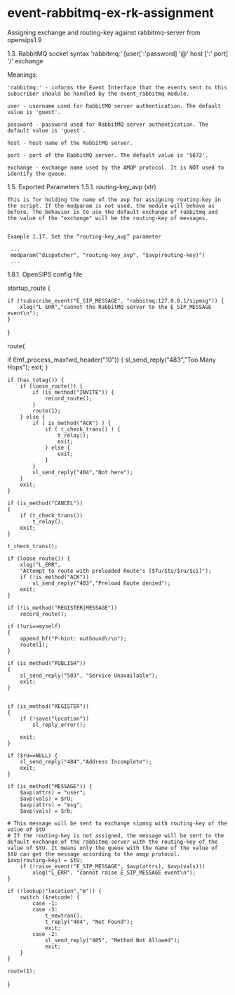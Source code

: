 event-rabbitmq-ex-rk-assignment
===============================

Assigning exchange and routing-key against rabbitmq-server from opensips1.9


1.3. RabbitMQ socket syntax
'rabbitmq:' [user[':'password] '@' host [':' port] '/' exchange

Meanings:

    'rabbitmq:' - informs the Event Interface that the events sent to this subscriber should be handled by the event_rabbitmq module.

    user - username used for RabbitMQ server authentication. The default value is 'guest'.

    password - password used for RabbitMQ server authentication. The default value is 'guest'.

    host - host name of the RabbitMQ server.

    port - port of the RabbitMQ server. The default value is '5672'.

    exchange - exchange name used by the AMQP protocol. It is NOT used to identify the queue.

1.5. Exported Parameters
1.5.1. routing-key_avp (str)

    This is for holding the name of the avp for assigning routing-key in the script. If the modparam is not used, the module will behave as before. The behavior is to use the default exchange of rabbitmq and the value of the "exchange" will be the routing-key of messages.


    Example 1.17. Set the “routing-key_avp” parameter

     ...
     modparam("dispatcher", "routing-key_avp", "$avp(routing-key)")
     ...

	

1.8.1. OpenSIPS config file



 startup_route {
 
    if (!subscribe_event("E_SIP_MESSAGE", "rabbitmq:127.0.0.1/sipmsg")) {
		xlog("L_ERR","cannot the RabbitMQ server to the E_SIP_MESSAGE event\n");
    }
  
 }


route{

  if (!mf_process_maxfwd_header("10")) {
		sl_send_reply("483","Too Many Hops");
		exit;
	}

	if (has_totag()) {
		if (loose_route()) {
			if (is_method("INVITE")) {
				record_route();
			}
			route(1);
		} else {
			if ( is_method("ACK") ) {
				if ( t_check_trans() ) {
					t_relay();
					exit;
				} else {
					exit;
				}
			}
			sl_send_reply("404","Not here");
		}
		exit;
	}

	if (is_method("CANCEL"))
	{
		if (t_check_trans())
			t_relay();
		exit;
	}

	t_check_trans();

	if (loose_route()) {
		xlog("L_ERR",
		"Attempt to route with preloaded Route's [$fu/$tu/$ru/$ci]");
		if (!is_method("ACK"))
			sl_send_reply("403","Preload Route denied");
		exit;
	}

	if (!is_method("REGISTER|MESSAGE"))
		record_route();

	if (!uri==myself)
	{
		append_hf("P-hint: outbound\r\n"); 
		route(1);
	}

	if (is_method("PUBLISH"))
	{
		sl_send_reply("503", "Service Unavailable");
		exit;
	}
	

	if (is_method("REGISTER"))
	{
		if (!save("location"))
			sl_reply_error();

		exit;
	}

	if ($rU==NULL) {
		sl_send_reply("484","Address Incomplete");
		exit;
	}

	if (is_method("MESSAGE")) {
		$avp(attrs) = "user";
		$avp(vals) = $rU;
		$avp(attrs) = "msg";
		$avp(vals) = $rb;
    
    # This message will be sent to exchange sipmsg with routing-key of the value of $tU
    # If the routing-key is not assigned, the message will be sent to the default exchange of the rabbitmq-server with the routing-key of the value of $tU. It means only the queue with the name of the value of $tU can get the message according to the amqp protocol. 
    $avp(routing-key) = $tU;
		if (!raise_event("E_SIP_MESSAGE", $avp(attrs), $avp(vals)))
			xlog("L_ERR", "cannot raise E_SIP_MESSAGE event\n");
	}

	if (!lookup("location","m")) {
		switch ($retcode) {
			case -1:
			case -3:
				t_newtran();
				t_reply("404", "Not Found");
				exit;
			case -2:
				sl_send_reply("405", "Method Not Allowed");
				exit;
		}
	}

	route(1);
}



